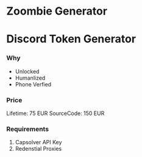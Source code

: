 # Zoombie Generator
# Discord Token Generator

### Why
+ Unlocked
+ Humanlized
+ Phone Verfied

### Price
Lifetime: 75 EUR
SourceCode: 150 EUR

### Requirements
1. Capsolver API Key
2. Redenstial Proxies



